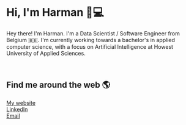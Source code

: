 # Hi, I'm Harman 👋💻

Hey there! I'm Harman. I'm a Data Scientist / Software Engineer from Belgium 🇧🇪. I'm currently working towards a bachelor's in applied computer science, with a focus on Artificial Intelligence at Howest University of Applied Sciences.

&nbsp;

## Find me around the web 🌎

[My website](https://www.harmansingh.nl/)  
[LinkedIn](https://www.linkedin.com/in/harmanpnahal/)  
[Email](mailto:harman.pnahal@gmail.com)

&nbsp;

<!--
https://dev.to/github/10-standout-github-profile-readmes-h2o -->

<!-- https://arturssmirnovs.github.io/github-profile-readme-generator/ -->

<!-- https://dev.to/github/10-standout-github-profile-readmes-h2o -->
